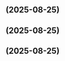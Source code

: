 ## [](https://github.com/AndreaRettaroliPostNL/demo-release-changelog/compare/v0.0.3...v) (2025-08-25)

##  (2025-08-25)




##  (2025-08-25)




